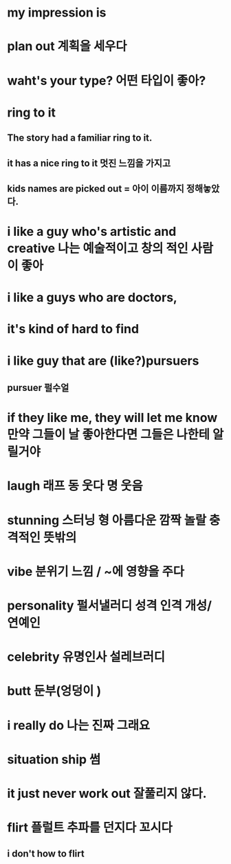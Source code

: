 # my impression is

# plan out 계획을 세우다

# waht's your type? 어떤 타입이 좋아?

# ring to it 
## The story had a familiar ring to it.

##  it has a nice ring to it 멋진 느낌을 가지고 

## kids names are picked out = 아이 이름까지 정해놓았다.

# i like a guy who's artistic and creative 나는 예술적이고 창의 적인 사람이 좋아

# i like a guys who are doctors, 

# it's kind of hard to find

# i like guy that are (like?)pursuers

## pursuer 펄수얼 

# if they like me, they will let me know 만약 그들이 날 좋아한다면 그들은 나한테 알릴거야 

# laugh 래프 동 웃다 명 웃음

# stunning 스터닝 형 아름다운 깜짝 놀랄 충격적인 뜻밖의

# vibe 분위기 느낌 / ~에 영향을 주다

# personality 펄서낼러디 성격 인격 개성/  연예인 

# celebrity 유명인사 설레브러디

# butt 둔부(엉덩이 )

# i really do 나는 진짜 그래요

# situation ship 썸

# it just never work out 잘풀리지 않다.

# flirt 플럴트 추파를 던지다 꼬시다 

## i don't how to flirt

#
